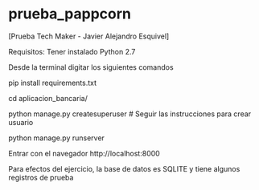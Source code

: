 # prueba_pappcorn
[Prueba Tech Maker - Javier Alejandro Esquivel]

Requisitos:
Tener instalado Python 2.7

Desde la terminal digitar los siguientes comandos

pip install requirements.txt

cd aplicacion_bancaria/

python manage.py createsuperuser # Seguir las instrucciones para crear usuario

python manage.py runserver

Entrar con el navegador http://localhost:8000

Para efectos del ejercicio, la base de datos es SQLITE y tiene algunos registros de prueba
